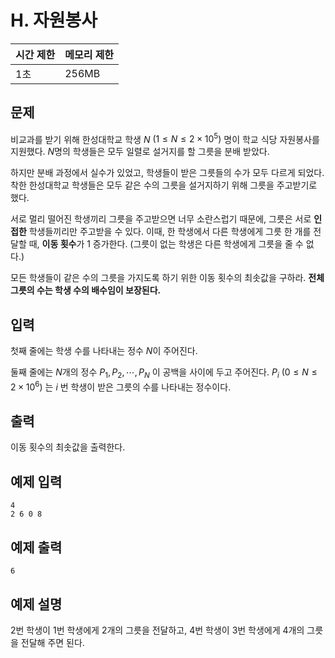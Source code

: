 # H. 자원봉사

| 시간 제한 | 메모리 제한 |
| --- | --- |
| 1초 | 256MB |

## 문제

비교과를 받기 위해 한성대학교 학생 $N$ $(1 \leq N \leq 2 \times 10^5)$ 명이 학교 식당 자원봉사를 지원했다. $N$명의 학생들은 모두 일렬로 설거지를 할 그릇을 분배 받았다. 

하지만 분배 과정에서 실수가 있었고, 학생들이 받은 그릇들의 수가 모두 다르게 되었다. 착한 한성대학교 학생들은 모두 같은 수의 그릇을 설거지하기 위해 그릇을 주고받기로 했다.

서로 멀리 떨어진 학생끼리 그릇을 주고받으면 너무 소란스럽기 때문에, 그릇은 서로 **인접한** 학생들끼리만 주고받을 수 있다. 이때, 한 학생에서 다른 학생에게 그릇 한 개를 전달할 때, **이동 횟수**가 1 증가한다. (그릇이 없는 학생은 다른 학생에게 그릇을 줄 수 없다.)

모든 학생들이 같은 수의 그릇을 가지도록 하기 위한 이동 횟수의 최솟값을 구하라. **전체 그릇의 수는 학생 수의 배수임이 보장된다.**

## 입력

첫째 줄에는 학생 수를 나타내는 정수 $N$이 주어진다.

둘째 줄에는 $N$개의 정수 $P_1, P_2, \cdots,P_N$ 이 공백을 사이에 두고 주어진다. $P_i$ $(0 \leq N \leq 2 \times 10^6)$ 는 $i$ 번 학생이 받은 그릇의 수를 나타내는 정수이다.

## 출력

이동 횟수의 최솟값을 출력한다.

## 예제 입력

```
4
2 6 0 8
```

## 예제 출력

```
6
```

## 예제 설명

2번 학생이 1번 학생에게 2개의 그릇을 전달하고, 4번 학생이 3번 학생에게 4개의 그릇을 전달해 주면 된다.

